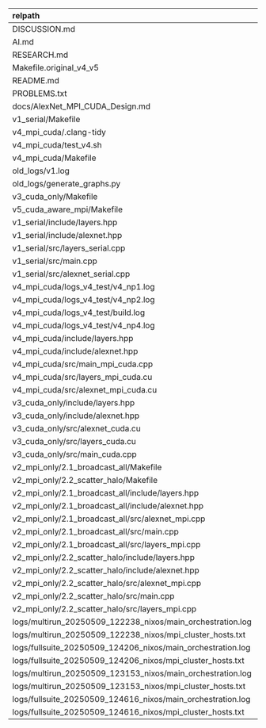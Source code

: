 | relpath                                                     |   loc |   func_cnt |   include_cnt |   cuda_kernel_cnt |
|:------------------------------------------------------------|------:|-----------:|--------------:|------------------:|
| DISCUSSION.md                                               |   158 |          0 |             0 |                 0 |
| AI.md                                                       |   208 |          2 |             0 |                 0 |
| RESEARCH.md                                                 |   317 |          0 |             0 |                 0 |
| Makefile.original_v4_v5                                     |    26 |          0 |             0 |                 0 |
| README.md                                                   |   247 |          0 |             0 |                 0 |
| PROBLEMS.txt                                                |   192 |          0 |             0 |                 0 |
| docs/AlexNet_MPI_CUDA_Design.md                             |    38 |          0 |             0 |                 0 |
| v1_serial/Makefile                                          |    29 |          0 |             0 |                 0 |
| v4_mpi_cuda/.clang-tidy                                     |    12 |          0 |             0 |                 0 |
| v4_mpi_cuda/test_v4.sh                                      |   180 |          4 |             0 |                 0 |
| v4_mpi_cuda/Makefile                                        |    69 |          0 |             0 |                 0 |
| old_logs/v1.log                                             |    24 |          0 |             0 |                 0 |
| old_logs/generate_graphs.py                                 |   205 |          0 |             0 |                 0 |
| v3_cuda_only/Makefile                                       |    59 |          0 |             0 |                 0 |
| v5_cuda_aware_mpi/Makefile                                  |     1 |          0 |             0 |                 0 |
| v1_serial/include/layers.hpp                                |    44 |          0 |             1 |                 0 |
| v1_serial/include/alexnet.hpp                               |    42 |          0 |             3 |                 0 |
| v1_serial/src/layers_serial.cpp                             |   175 |         25 |             8 |                 0 |
| v1_serial/src/main.cpp                                      |    78 |          2 |             7 |                 0 |
| v1_serial/src/alexnet_serial.cpp                            |   186 |         13 |            11 |                 0 |
| v4_mpi_cuda/logs_v4_test/v4_np1.log                         |     4 |          0 |             0 |                 0 |
| v4_mpi_cuda/logs_v4_test/v4_np2.log                         |     4 |          0 |             0 |                 0 |
| v4_mpi_cuda/logs_v4_test/build.log                          |    11 |          0 |             0 |                 0 |
| v4_mpi_cuda/logs_v4_test/v4_np4.log                         |     4 |          0 |             0 |                 0 |
| v4_mpi_cuda/include/layers.hpp                              |    35 |          0 |             1 |                 0 |
| v4_mpi_cuda/include/alexnet.hpp                             |    35 |          2 |             2 |                 0 |
| v4_mpi_cuda/src/main_mpi_cuda.cpp                           |   164 |         11 |             8 |                 0 |
| v4_mpi_cuda/src/layers_mpi_cuda.cu                          |   136 |         22 |             9 |                 4 |
| v4_mpi_cuda/src/alexnet_mpi_cuda.cu                         |   206 |         56 |            12 |                 0 |
| v3_cuda_only/include/layers.hpp                             |    33 |          0 |             1 |                 0 |
| v3_cuda_only/include/alexnet.hpp                            |    27 |          0 |             1 |                 0 |
| v3_cuda_only/src/alexnet_cuda.cu                            |    96 |          2 |             7 |                 0 |
| v3_cuda_only/src/layers_cuda.cu                             |   153 |         12 |             5 |                 4 |
| v3_cuda_only/src/main_cuda.cpp                              |    45 |          2 |             5 |                 0 |
| v2_mpi_only/2.1_broadcast_all/Makefile                      |    27 |          0 |             0 |                 0 |
| v2_mpi_only/2.2_scatter_halo/Makefile                       |    27 |          0 |             0 |                 0 |
| v2_mpi_only/2.1_broadcast_all/include/layers.hpp            |    22 |          0 |             2 |                 0 |
| v2_mpi_only/2.1_broadcast_all/include/alexnet.hpp           |    42 |          2 |             1 |                 0 |
| v2_mpi_only/2.1_broadcast_all/src/alexnet_mpi.cpp           |    49 |          1 |             2 |                 0 |
| v2_mpi_only/2.1_broadcast_all/src/main.cpp                  |   109 |          7 |             7 |                 0 |
| v2_mpi_only/2.1_broadcast_all/src/layers_mpi.cpp            |    84 |         10 |             4 |                 0 |
| v2_mpi_only/2.2_scatter_halo/include/layers.hpp             |    22 |          0 |             2 |                 0 |
| v2_mpi_only/2.2_scatter_halo/include/alexnet.hpp            |    44 |          2 |             1 |                 0 |
| v2_mpi_only/2.2_scatter_halo/src/alexnet_mpi.cpp            |    39 |          1 |             2 |                 0 |
| v2_mpi_only/2.2_scatter_halo/src/main.cpp                   |   290 |         30 |            10 |                 0 |
| v2_mpi_only/2.2_scatter_halo/src/layers_mpi.cpp             |    88 |         19 |             4 |                 0 |
| logs/multirun_20250509_122238_nixos/main_orchestration.log  |    49 |          0 |             0 |                 0 |
| logs/multirun_20250509_122238_nixos/mpi_cluster_hosts.txt   |     3 |          0 |             0 |                 0 |
| logs/fullsuite_20250509_124206_nixos/main_orchestration.log |    42 |          0 |             0 |                 0 |
| logs/fullsuite_20250509_124206_nixos/mpi_cluster_hosts.txt  |     3 |          0 |             0 |                 0 |
| logs/multirun_20250509_123153_nixos/main_orchestration.log  |    46 |          0 |             0 |                 0 |
| logs/multirun_20250509_123153_nixos/mpi_cluster_hosts.txt   |     3 |          0 |             0 |                 0 |
| logs/fullsuite_20250509_124616_nixos/main_orchestration.log |    77 |          0 |             0 |                 0 |
| logs/fullsuite_20250509_124616_nixos/mpi_cluster_hosts.txt  |     3 |          0 |             0 |                 0 |